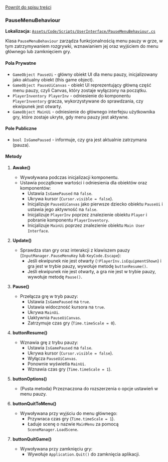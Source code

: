 [Powrót do spisu treści](../../codeContents.md)

### PauseMenuBehaviour

**Lokalizacja:** [`Assets/Code/Scripts/UserInterface/PauseMenuBehaviour.cs`](../../../Assets/Code/Scripts/UserInterface/PauseMenuBehaviour.cs)

Klasa `PauseMenuBehaviour` zarządza funkcjonalnością menu pauzy w grze, w tym zatrzymywaniem rozgrywki, wznawianiem jej oraz wyjściem do menu głównego lub zamknięciem gry.

#### Pola Prywatne

- `GameObject PauseUi` - główny obiekt UI dla menu pauzy, inicjalizowany jako aktualny obiekt (this game object).
- `GameObject PauseUiCanvas` - obiekt UI reprezentujący główną część menu pauzy, czyli Canvas, który zostaje wyłączony na początku.
- `PlayerInventory PlayerInv` - odniesienie do komponentu `PlayerInventory` gracza, wykorzystywane do sprawdzania, czy ekwipunek jest otwarty.
- `GameObject MainUi` - odniesienie do głównego interfejsu użytkownika gry, które zostaje ukryte, gdy menu pauzy jest aktywne.

#### Pole Publiczne

- `bool IsGamePaused` - informuje, czy gra jest aktualnie zatrzymana (pauza).

#### Metody

1. **Awake()**
    - Wywoływana podczas inicjalizacji komponentu.
    - Ustawia początkowe wartości i odniesienia dla obiektów oraz komponentów:
        - Ustawia `IsGamePaused` na `false`.
        - Ukrywa kursor (`Cursor.visible = false`).
        - Inicjalizuje `PauseUiCanvas` jako pierwsze dziecko obiektu `PauseUi` i ustawia jego aktywność na `false`.
        - Inicjalizuje `PlayerInv` poprzez znalezienie obiektu `Player` i pobranie komponentu `PlayerInventory`.
        - Inicjalizuje `MainUi` poprzez znalezienie obiektu `Main User Interface`.

2. **Update()**
    - Sprawdza stan gry oraz interakcji z klawiszem pauzy (`InputManager.PauseMenuKey` lub `KeyCode.Escape`):
        - Jeśli ekwipunek nie jest otwarty (`!PlayerInv.isEquipmentShown`) i gra jest w trybie pauzy, wywołuje metodę `buttonResume()`.
        - Jeśli ekwipunek nie jest otwarty, a gra nie jest w trybie pauzy, wywołuje metodę `Pause()`.

3. **Pause()**
    - Przełącza grę w tryb pauzy:
        - Ustawia `IsGamePaused` na `true`.
        - Ustawia widoczność kursora na `true`.
        - Ukrywa `MainUi`.
        - Uaktywnia `PauseUiCanvas`.
        - Zatrzymuje czas gry (`Time.timeScale = 0`).

4. **buttonResume()**
    - Wznawia grę z trybu pauzy:
        - Ustawia `IsGamePaused` na `false`.
        - Ukrywa kursor (`Cursor.visible = false`).
        - Wyłącza `PauseUiCanvas`.
        - Ponownie wyświetla `MainUi`.
        - Wznawia czas gry (`Time.timeScale = 1`).

5. **buttonOptions()**
    - (Pusta metoda) Przeznaczona do rozszerzenia o opcje ustawień w menu pauzy.

6. **buttonQuitToMenu()**
    - Wywoływana przy wyjściu do menu głównego:
        - Przywraca czas gry (`Time.timeScale = 1`).
        - Ładuje scenę o nazwie `MainMenu` za pomocą `SceneManager.LoadScene`.

7. **buttonQuitGame()**
    - Wywoływana przy zamknięciu gry:
        - Wywołuje `Application.Quit()` do zamknięcia aplikacji.
